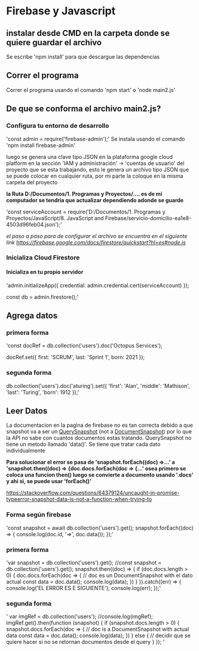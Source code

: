 # Firebase y Javascript
## instalar desde CMD en la carpeta donde se quiere guardar el archivo
Se escribe 'npm install' para que descargue las dependencias
## Correr el programa
Correr el programa usando el comando 'npm start' o 'node main2.js'
## De que se conforma el archivo main2.js?

### Configura tu entorno de desarrollo
'const admin = require('firebase-admin');' Se instala usando el comando 'npm install firebase-admin'

luego se genera una clave tipo JSON en la plataforma google cloud platform en la sección 'IAM y administración' -> 'cuentas de usuario' del proyecto que se esta trabajando, esto le genera un archivo tipo JSON que se puede colocar en cualquier ruta, por mi parte la coloque en la misma carpeta del proyecto

**la Ruta D:/Documentos/1. Programas y Proyectos/....  es de mi computador se tendría que actualizar dependiendo adonde se guarde**

'const serviceAccount = require('D:/Documentos/1. Programas y Proyectos/JavaScript/8. JavaScript and Firebase/servicio-domicilio-ea1e8-4503d96feb04.json');'

*el paso a paso para de configurar el archivo se encuentra en el siguiente link
https://firebase.google.com/docs/firestore/quickstart?hl=es#node.js*

### Inicializa Cloud Firestore
#### Inicializa en tu propio servidor

'admin.initializeApp({
    credential: admin.credential.cert(serviceAccount)
});

const db = admin.firestore();'

## Agrega datos
### primera forma
'const docRef = db.collection('users').doc('Octopus Services');

docRef.set({
    first: 'SCRUM',
    last: 'Sprint 1',
    born: 2021
});
### segunda forma
db.collection('users').doc('aturing').set({
    'first': 'Alan',
    'middle': 'Mathison',
    'last': 'Turing',
    'born': 1912
});'

## Leer Datos
La documentacion en la pagina de firebase no es tan correcta debido a que snapshot va a ser un [QuerySnapshot](https://firebase.google.com/docs/reference/android/com/google/firebase/firestore/QuerySnapshot) (not a [DocumentSnapshot](https://firebase.google.com/docs/reference/android/com/google/firebase/firestore/DocumentSnapshot)) por lo que la API no sabe con cuantos documentos estas tratando. QuerySnapshot no tiene un metodo llamado 'data()'. Se tiene que tratar cada dato individualmente 

**Para solucionar el error se pasa de 'snapshot.forEach((doc) =>...' a 'snapshot.then((doc) => {doc.docs.forEach(doc => {...' osea primero se coloca una funcion then() luego se convierte a documento usando '.docs' y ahi si, se puede usar 'forEach()'**

https://stackoverflow.com/questions/64379124/uncaught-in-promise-typeerror-snapshot-data-is-not-a-function-when-trying-to

### Forma según firebase
'const snapshot = await db.collection('users').get();
snapshot.forEach((doc) => {
  console.log(doc.id, '=>', doc.data());
});'
### primera forma
'var snapshot = db.collection('users').get();
//const snapshot = db.collection('users').get();
snapshot.then((doc) => {
    if (doc.docs.length > 0) {
        doc.docs.forEach(doc => {
            // doc es un DocumentSnapshot with el dato actual
            const data = doc.data();
            console.log(data);
        })
    }
}).catch((err) => {
    console.log('EL ERROR ES E SIGUIENTE');
    console.log(err);
});'
### segunda forma
' var imgRef = db.collection('users');
//console.log(imgRef);
imgRef.get().then(function (snapshot) {
    if (snapshot.docs.length > 0) {
        snapshot.docs.forEach(doc => {
            // doc is a DocumentSnapshot with actual data
            const data = doc.data();
            console.log(data);
        })
    }
    else {
        // decidir que se quiere hacer si no se retornan documentos desde el query
    }
}); '
